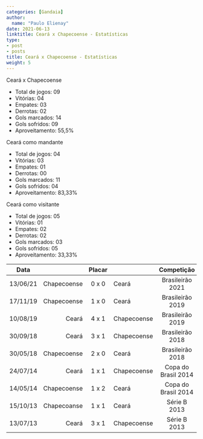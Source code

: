```yaml
---
categories: [Gandaia]
author:
  name: "Paulo Elienay"
date: 2021-06-13
linktitle: Ceará x Chapecoense - Estatísticas
type:
- post
- posts
title: Ceará x Chapecoense - Estatísticas
weight: 5
---
```

Ceará x Chapecoense
* Total de jogos: 09
* Vitórias: 04
* Empates: 03
* Derrotas: 02
* Gols marcados: 14
* Gols sofridos: 09
* Aproveitamento: 55,5%

Ceará como mandante
- Total de jogos: 04
- Vitórias: 03
- Empates: 01
- Derrotas: 00
- Gols marcados: 11
- Gols sofridos: 04
- Aproveitamento: 83,33%

Ceará como visitante
- Total de jogos: 05
- Vitórias: 01
- Empates: 02
- Derrotas: 02
- Gols marcados: 03
- Gols sofridos: 05
- Aproveitamento: 33,33%

|   Data   |             |  Placar |             | Competição           |       |
|   :---:  |        ---: |  :---:  | :---        | :---:                 | :---: |
| 13/06/21 | Chapecoense |  0 x 0  | Ceará       | Brasileirão 2021     |   09  |
| 17/11/19 | Chapecoense |  1 x 0  | Ceará       | Brasileirão 2019     |   08  |
| 10/08/19 |       Ceará |  4 x 1  | Chapecoense | Brasileirão 2019     |   07  |
| 30/09/18 |       Ceará |  3 x 1  | Chapecoense | Brasileirão 2018     |   06  |
| 30/05/18 | Chapecoense |  2 x 0  | Ceará       | Brasileirão 2018     |   05  |
| 24/07/14 |       Ceará |  1 x 1  | Chapecoense | Copa do Brasil 2014  |   04  |
| 14/05/14 | Chapecoense |  1 x 2  | Ceará       | Copa do Brasil 2014  |   03  |
| 15/10/13 | Chapecoanse |  1 x 1  | Ceará       | Série B 2013         |   02  |
| 13/07/13 |       Ceará |  3 x 1  | Chapecoense | Série B 2013         |   01  |
